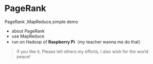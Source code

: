 # PageRank
PageRank ,MapReduce,simple demo
* about PageRank
* use MapReduce
* run on Hadoop of **Raspberry Pi**（my teacher wanna me do that）

> If you like it, Please tell others my efforts, I also wish for the world peace!
